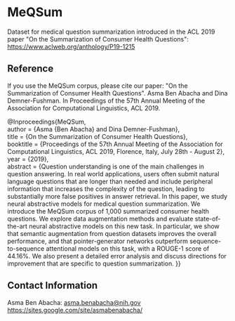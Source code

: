 # MeQSum
Dataset for medical question summarization introduced in the ACL 2019 paper "On the Summarization of Consumer Health Questions":  
https://www.aclweb.org/anthology/P19-1215 

Reference
-------------------

If you use the MeQSum corpus, please cite our paper:
"On the Summarization of Consumer Health Questions". Asma Ben Abacha and Dina Demner-Fushman. In Proceedings of the 57th Annual Meeting of the Association for Computational Linguistics, ACL 2019. 

@Inproceedings{MeQSum,          
author = {Asma {Ben Abacha} and Dina Demner-Fushman},          
title = {On the Summarization of Consumer Health Questions},              
booktitle = {Proceedings of the 57th Annual Meeting of the Association for Computational Linguistics, ACL 2019, Florence, Italy, July 28th - August 2},                  
year = {2019},         
abstract = {Question understanding is one of the main challenges in question answering. In real world applications, users often submit natural language questions that are longer than needed and include peripheral information that increases the complexity of the question, leading to substantially more false positives in answer retrieval. In this paper, we study neural abstractive models for medical question summarization. We introduce the MeQSum corpus of 1,000 summarized consumer health questions. We explore data augmentation methods and evaluate state-of-the-art neural abstractive models on this new task. In particular, we show that semantic augmentation from question datasets improves the overall performance, and that pointer-generator networks outperform sequence-to-sequence attentional models on this task, with a ROUGE-1 score of 44.16%. We also present a detailed error analysis and discuss directions for improvement that are specific to question summarization. }} 
        
 Contact Information
 -------------------
Asma Ben Abacha: asma.benabacha@nih.gov       https://sites.google.com/site/asmabenabacha/
